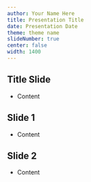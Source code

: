 ```yaml
---
author: Your Name Here
title: Presentation Title
date: Presentation Date
theme: theme name
slideNumber: true
center: false
width: 1400
---
```


## Title Slide

- Content

## Slide 1

- Content

## Slide 2

- Content